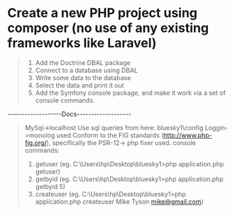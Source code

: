 # Create a new PHP project using composer (no use of any existing frameworks like Laravel) 
> 1. Add the Doctrine DBAL package 
> 2. Connect to a database using DBAL  
> 3. Write some data to the database 
> 4. Select the data and print it out
> 5. Add the Symfony console package, and make it work via a set of console commands.

-------------------Docs-------------------
> MySql->localhost
> Use sql queries from here: bluesky1\config
> Loggin->monolog used
> Conform to the FIG standards (http://www.php-fig.org/), specifically the PSR-12-> php fixer used.
> console commands:
> 1. getuser      (eg. C:\Users\hp\Desktop\bluesky1>php application.php getuser)
> 2. getbyid      (eg. C:\Users\hp\Desktop\bluesky1>php application.php getbyid 5)
> 3. createuser   (eg. C:\Users\hp\Desktop\bluesky1>php application.php createuser Mike Tyson mike@gmail.com)
